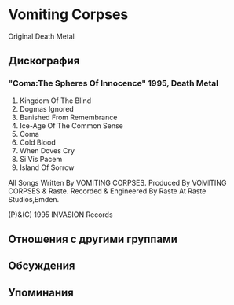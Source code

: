 # Vomiting Corpses

Original Death Metal

## Дискография

### "Coma:The Spheres Of Innocence" 1995, Death Metal

1. Kingdom Of The Blind
2. Dogmas Ignored
3. Banished From Remembrance
4. Ice-Age Of The Common Sense
5. Coma
6. Cold Blood
7. When Doves Cry
8. Si Vis Pacem
9. Island Of Sorrow

All Songs Written By VOMITING CORPSES.
Produced By VOMITING CORPSES & Raste.
Recorded & Engineered By Raste  At Raste Studios,Emden.

(P)&(C) 1995 INVASION Records


## Отношения с другими группами


## Обсуждения


## Упоминания


